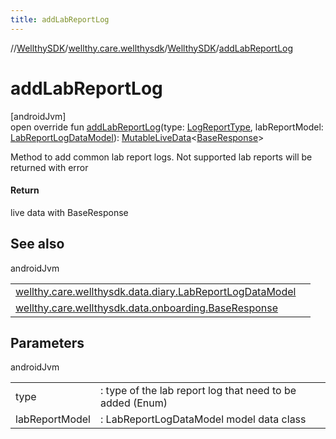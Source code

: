 ```yaml
---
title: addLabReportLog
---
```

//[WellthySDK](../../../index.html)/[wellthy.care.wellthysdk](../index.html)/[WellthySDK](index.html)/[addLabReportLog](add-lab-report-log.html)



# addLabReportLog



[androidJvm]\
open override fun [addLabReportLog](add-lab-report-log.html)(type: [LogReportType](../../wellthy.care.wellthysdk.data.diary/-log-report-type/index.html), labReportModel: [LabReportLogDataModel](../../wellthy.care.wellthysdk.data.diary/-lab-report-log-data-model/index.html)): [MutableLiveData](https://developer.android.com/reference/kotlin/androidx/lifecycle/MutableLiveData.html)&lt;[BaseResponse](../../wellthy.care.wellthysdk.data.onboarding/-base-response/index.html)&gt;



Method to add common lab report logs. Not supported lab reports will be returned with error



#### Return



live data with BaseResponse



## See also


androidJvm

| | |
|---|---|
| [wellthy.care.wellthysdk.data.diary.LabReportLogDataModel](../../wellthy.care.wellthysdk.data.diary/-lab-report-log-data-model/index.html) |  |
| [wellthy.care.wellthysdk.data.onboarding.BaseResponse](../../wellthy.care.wellthysdk.data.onboarding/-base-response/index.html) |  |



## Parameters


androidJvm

| | |
|---|---|
| type | : type of the lab report log that need to be added (Enum) |
| labReportModel | : LabReportLogDataModel model data class |




